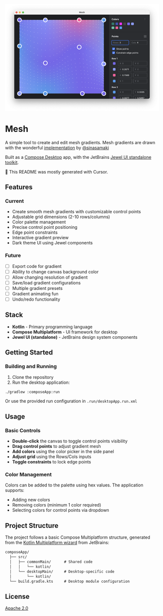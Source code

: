 ![Screenshot of desktop app](artwork/screenshot.png)

# Mesh

A simple tool to create and edit mesh gradients. Mesh gradients are drawn with the wonderful [implementation](https://gist.github.com/sinasamaki/05725557c945c5329fdba4a3494aaecb?ref=sinasamaki.com) by [@sinasamaki](https://www.sinasamaki.com/mesh-gradients-in-jetpack-compose/)

Built as a [Compose Desktop](https://www.jetbrains.com/compose-multiplatform/) app, with the JetBrains [Jewel UI standalone toolkit](https://github.com/JetBrains/jewel).

🔮 This README was mostly generated with Cursor.

## Features

### Current

- Create smooth mesh gradients with customizable control points
- Adjustable grid dimensions (2-10 rows/columns) 
- Color palette management
- Precise control point positioning
- Edge point constraints
- Interactive gradient preview
- Dark theme UI using Jewel components

### Future

- [ ] Export code for gradient
- [ ] Ability to change canvas background color
- [ ] Allow changing resolution of gradient
- [ ] Save/load gradient configurations
- [ ] Multiple gradient presets
- [ ] Gradient animating fun
- [ ] Undo/redo functionality

## Stack

- **Kotlin** - Primary programming language
- **Compose Multiplatform** - UI framework for desktop
- **Jewel UI (standalone)** - JetBrains design system components

## Getting Started

### Building and Running

1. Clone the repository
2. Run the desktop application:

```bash
./gradlew :composeApp:run
```

Or use the provided run configuration in `.run/desktopApp.run.xml`

## Usage

### Basic Controls

- **Double-click** the canvas to toggle control points visibility
- **Drag control points** to adjust gradient mesh
- **Add colors** using the color picker in the side panel
- **Adjust grid** using the Rows/Cols inputs
- **Toggle constraints** to lock edge points

### Color Management

Colors can be added to the palette using hex values. The application supports:
- Adding new colors
- Removing colors (minimum 1 color required)
- Selecting colors for control points via dropdown

## Project Structure

The project follows a basic Compose Multiplatform structure, generated from the [Kotlin Multiplatform wizard](https://kmp.jetbrains.com/) from JetBrains:

```
composeApp/
  ├── src/
  │   ├── commonMain/      # Shared code
  │   │   └── kotlin/
  │   └── desktopMain/     # Desktop-specific code
  │       └── kotlin/
  └── build.gradle.kts     # Desktop module configuration
```

## License

[Apache 2.0](LICENSE)

